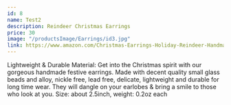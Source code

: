 ```yaml
---
id: 8
name: Test2
description: Reindeer Christmas Earrings
price: 30
image: "/productsImage/Earrings/id3.jpg"
link: https://www.amazon.com/Christmas-Earrings-Holiday-Reindeer-Handmade/dp/B09GFC97H9/ref=sr_1_5?keywords=christmas+earrings&qid=1669954686&sprefix=christmas+e%2Caps%2C672&sr=8-5
---
```


Lightweight & Durable Material: Get into the Christmas spirit with our gorgeous handmade festive earrings. Made with decent quality small glass beads and alloy, nickle free, lead free, delicate, lightweight and durable for long time wear. They will dangle on your earlobes & bring a smile to those who look at you. Size: about 2.5inch, weight: 0.2oz each
